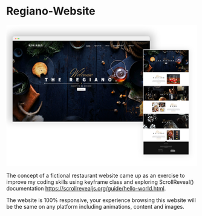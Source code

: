 # Regiano-Website

![regiano website](https://github.com/Rodizs/Regiano-Website/blob/master/regiano.png)

The concept of a fictional restaurant website came up as an exercise to improve my coding skills using keyframe class and exploring ScrollReveal() documentation https://scrollrevealjs.org/guide/hello-world.html.

The website is 100% responsive, your experience browsing this website will be the same on any platform including animations, content and images.
